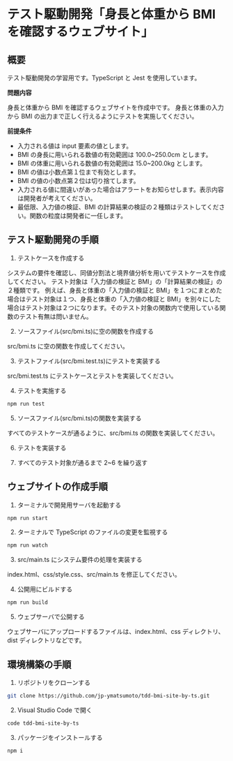 # テスト駆動開発「身長と体重から BMI を確認するウェブサイト」

## 概要

テスト駆動開発の学習用です。TypeScript と Jest を使用しています。

**問題内容**

身長と体重から BMI を確認するウェブサイトを作成中です。
身長と体重の入力から BMI の出力まで正しく行えるようにテストを実施してください。

**前提条件**

- 入力される値は input 要素の値とします。
- BMI の身長に用いられる数値の有効範囲は 100.0~250.0cm とします。
- BMI の体重に用いられる数値の有効範囲は 15.0~200.0kg とします。
- BMI の値は小数点第１位まで有効とします。
- BMI の値の小数点第２位は切り捨てします。
- 入力される値に間違いがあった場合はアラートをお知らせします。表示内容は開発者が考えてください。
- 最低限、入力値の検証、BMI の計算結果の検証の２種類はテストしてください。関数の粒度は開発者に一任します。

## テスト駆動開発の手順

1. テストケースを作成する

システムの要件を確認し、同値分割法と境界値分析を用いてテストケースを作成してください。
テスト対象は「入力値の検証と BMI」の「計算結果の検証」の２種類です。
例えば、身長と体重の「入力値の検証と BMI」を１つにまとめた場合はテスト対象は１つ、身長と体重の「入力値の検証と BMI」を別々にした場合はテスト対象は２つになります。そのテスト対象の関数内で使用している関数のテスト有無は問いません。

2. ソースファイル(src/bmi.ts)に空の関数を作成する

src/bmi.ts に空の関数を作成してください。

3. テストファイル(src/bmi.test.ts)にテストを実装する

src/bmi.test.ts にテストケースとテストを実装してください。

4. テストを実施する

```bash
npm run test
```

5. ソースファイル(src/bmi.ts)の関数を実装する

すべてのテストケースが通るように、src/bmi.ts の関数を実装してください。

6. テストを実装する

7. すべてのテスト対象が通るまで 2~6 を繰り返す

## ウェブサイトの作成手順

1. ターミナルで開発用サーバを起動する

```bash
npm run start
```

2. ターミナルで TypeScript のファイルの変更を監視する

```bash
npm run watch
```

3. src/main.ts にシステム要件の処理を実装する

index.html、css/style.css、src/main.ts を修正してください。

4. 公開用にビルドする

```bash
npm run build
```

5. ウェブサーバで公開する

ウェブサーバにアップロードするファイルは、index.html、css ディレクトリ、dist ディレクトリなどです。

## 環境構築の手順

1. リポジトリをクローンする

```bash
git clone https://github.com/jp-ymatsumoto/tdd-bmi-site-by-ts.git
```

2. Visual Studio Code で開く

```bash
code tdd-bmi-site-by-ts
```

3. パッケージをインストールする

```bash
npm i
```
